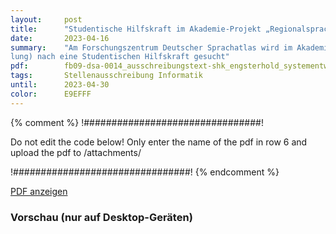 ```yaml
---
layout:     post
title:      "Studentische Hilfskraft im Akademie-Projekt „Regionalsprache.de“ (m/w/d)"
date:       2023-04-16
summary:    "Am Forschungszentrum Deutscher Sprachatlas wird im Akademie-Projekt „Regionalsprache.de“ (AG Systementwick-
lung) nach eine Studentischen Hilfskraft gesucht"
pdf:        fb09-dsa-0014_ausschreibungstext-shk_engsterhold_systementwicklung_2.pdf
tags:       Stellenausschreibung Informatik
until:		2023-04-30
color:      E9EFFF
---
```


{% comment %}
!################################!

Do not edit the code below! Only enter the name of the pdf in row 6 and upload the pdf to /attachments/

!################################!
{% endcomment %}

<a class="btn btn-primary" href="{{ site.url }}/attachments/{{page.pdf}}">PDF anzeigen</a>

<h3>Vorschau (nur auf Desktop-Geräten)</h3>
<div class="d-none d-sm-block">
    <object data="{{ site.url }}/attachments/{{page.pdf}}" width="100%" height="1010" type='application/pdf'>
    </object>
</div>
